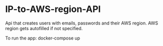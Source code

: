 # IP-to-AWS-region-API

Api that creates users with emails, passwords and their AWS region. AWS region gets autofilled if not specified.

To run the app:
docker-compose up
